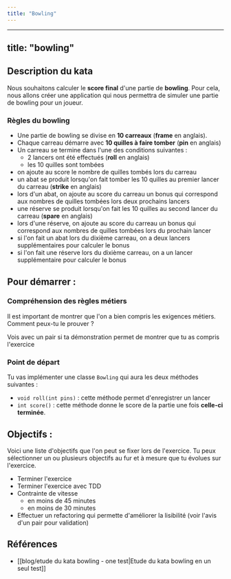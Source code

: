 ```yaml
---
title: "Bowling"
---
```


---
title: "bowling"
---

## Description du kata
Nous souhaitons calculer le **score final** d'une partie de **bowling**. Pour cela, nous allons créer une application qui nous permettra de simuler une partie de bowling pour un joueur.

### Règles du bowling
- Une partie de bowling se divise en **10 carreaux** (**frame** en anglais).
- Chaque carreau démarre avec **10 quilles à faire tomber** (**pin** en anglais)
- Un carreau se termine dans l'une des conditions suivantes :
	- 2 lancers ont été effectués (**roll** en anglais)
	- les 10 quilles sont tombées
- on ajoute au score le nombre de quilles tombés lors du carreau
- un abat se produit lorsqu'on fait tomber les 10 quilles au premier lancer du carreau (**strike** en anglais)
- lors d'un abat, on ajoute au score du carreau un bonus qui correspond aux nombres de quilles tombées lors deux prochains lancers
- une réserve se produit lorsqu'on fait les 10 quilles au second lancer du carreau (**spare** en anglais)
- lors d'une réserve, on ajoute au score du carreau un bonus qui correspond aux nombres de quilles tombées lors du prochain lancer
- si l'on fait un abat lors du dixième carreau, on a deux lancers supplémentaires pour calculer le bonus
- si l'on fait une réserve lors du dixième carreau, on a un lancer supplémentaire pour calculer le bonus

## Pour démarrer : 
### Compréhension des règles métiers
Il est important de montrer que l'on a bien compris les exigences métiers. Comment peux-tu le prouver ?

Vois avec un pair si ta démonstration permet de montrer que tu as compris l'exercice

### Point de départ
Tu vas implémenter une classe `Bowling` qui aura les deux méthodes suivantes : 
- `void roll(int pins)` : cette méthode permet d'enregistrer un lancer
- `int score()` : cette méthode donne le score de la partie une fois **celle-ci terminée**.

## Objectifs : 
Voici une liste d'objectifs que l'on peut se fixer lors de l'exercice. Tu peux sélectionner un ou plusieurs objectifs au fur et à mesure que tu évolues sur l'exercice.

- Terminer l'exercice
- Terminer l'exercice avec TDD
- Contrainte de vitesse
	- en moins de 45 minutes
	- en moins de 30 minutes
- Effectuer un refactoring qui permette d'améliorer la lisibilité (voir l'avis d'un pair pour validation)


## Références
- [[blog/etude du kata bowling - one test|Etude du kata bowling en un seul test]]

